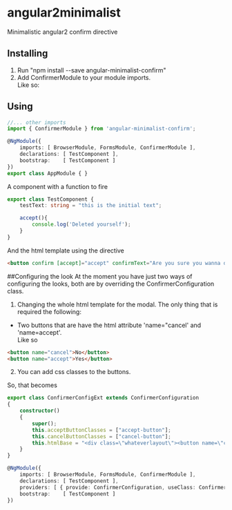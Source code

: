 # angular2minimalist
Minimalistic angular2 confirm directive

## Installing  
1. Run "npm install --save angular-minimalist-confirm" 
2. Add ConfirmerModule to your module imports.  
Like so:  


## Using
```typescript
//... other imports
import { ConfirmerModule } from 'angular-minimalist-confirm';

@NgModule({
    imports: [ BrowserModule, FormsModule, ConfirmerModule ],
    declarations: [ TestComponent ],
    bootstrap:    [ TestComponent ]
})
export class AppModule { }
``` 

A component with a function to fire
```typescript 
export class TestComponent {
    testText: string = "this is the initial text";

    accept(){
        console.log('Deleted yourself');
    }
}
```
And the html template using the directive
```html
<button confirm [accept]="accept" confirmText="Are you sure you wanna do that?">Delete yourself</button>
```

##Configuring the look
At the moment you have just two ways of configuring the looks, both are by overriding the ConfirmerConfiguration class.   
1. Changing the whole html template for the modal. The only thing that is required the following:  
* Two buttons that are have the html attribute 'name="cancel' and 'name=accept'.  
 Like so  
 ```html
<button name="cancel">No</button>
<button name="accept">Yes</button>
```

2. You can add css classes to the buttons. 

So, that becomes 
```typescript
export class ConfirmerConfigExt extends ConfirmerConfiguration 
{
    constructor()
    {
        super();
        this.acceptButtonClasses = ["accept-button"];
        this.cancelButtonClasses = ["cancel-button"];
        this.htmlBase = "<div class=\"whateverlayout\"><button name=\"cancel\">No</button><button name=\"accept\">Yes</button></div>"
    }
}

@NgModule({
    imports: [ BrowserModule, FormsModule, ConfirmerModule ],
    declarations: [ TestComponent ],
    providers: [ { provide: ConfirmerConfiguration, useClass: ConfirmerConfigExt } ],
    bootstrap:    [ TestComponent ]
})
```